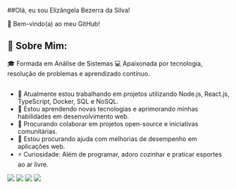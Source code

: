  ##Olá, eu sou Elizângela Bezerra da Silva!

🌟 Bem-vindo(a) ao meu GitHub!

## 📝 Sobre Mim:
🎓 Formada em Análise de Sistemas
💻 Apaixonada por tecnologia, resolução de problemas e aprendizado contínuo.

## 
- 🔭 Atualmente estou trabalhando em projetos utilizando Node.js, React.js, TypeScript, Docker, SQL e NoSQL.
- 🌱 Estou aprendendo novas tecnologias e aprimorando minhas habilidades em desenvolvimento web.
- 👯 Procurando colaborar em projetos open-source e iniciativas comunitárias.
- 🤔 Estou procurando ajuda com melhorias de desempenho em aplicações web.
- ⚡ Curiosidade: Além de programar, adoro cozinhar e praticar esportes ao ar livre.





 
<div> 
  <a href="https://instagram.com/rafaballerini" target="_blank"><img src="https://img.shields.io/badge/-Instagram-%23E4405F?style=for-the-badge&logo=instagram&logoColor=white" target="_blank"></a>
 <a href="https://discord.gg/wagxzStdcR" target="_blank"><img src="https://img.shields.io/badge/Discord-7289DA?style=for-the-badge&logo=discord&logoColor=white" target="_blank"></a> 
  <a href = "mailto:contatorafaballerini@gmail.com"><img src="https://img.shields.io/badge/-Gmail-%23333?style=for-the-badge&logo=gmail&logoColor=white" target="_blank"></a>
  <a href="https://www.linkedin.com/in/rafaella-ballerini-45875016a" target="_blank"><img src="https://img.shields.io/badge/-LinkedIn-%230077B5?style=for-the-badge&logo=linkedin&logoColor=white" target="_blank"></a>   
</div>

